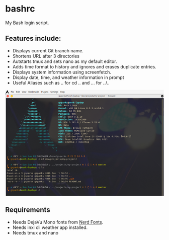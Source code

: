 # bashrc
My Bash login script.

## Features include:
* Displays current Git branch name.
* Shortens URL after 3 directories
* Autstarts tmux and sets nano as my default editor.
* Adds time format to history and ignores and erases duplicate entries.
* Displays system information using screenfetch.
* Display date, time, and weather information in prompt
* Useful Aliases such as .. for cd .. and ... for ../..

![Screenshot](Bash.png?raw=true "Screenshot")

## Requirements
* Needs DejaVu Mono fonts from [Nerd Fonts](https://www.nerdfonts.com).
* Needs inxi cli weather app installed.
* Needs tmux and nano
